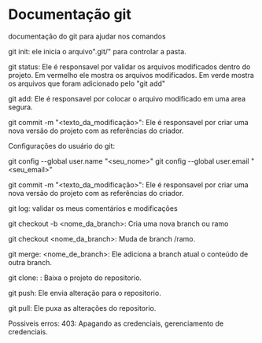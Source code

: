 # Documentação git

documentação do git para ajudar nos comandos

git init: ele inicia o arquivo".git/" para controlar a pasta. 

git status: 
Ele é responsavel por validar os arquivos modificados dentro do projeto.
Em vermelho ele mostra os arquivos modificados. 
Em verde mostra os arquivos que foram adicionado pelo "git add"

git add: Ele é responsavel por colocar o arquivo modificado em uma area segura. 

git commit -m "<texto_da_modificação>": Ele é responsavel por criar uma nova versão do projeto com as referências do criador.

Configurações do usuário do git:

git config --global user.name "<seu_nome>"
git config --global user.email "<seu_email>"

git commit -m "<texto_da_modificação>": Ele é responsavel por criar uma nova versão do projeto com as referências do criador.

git log: validar os meus comentários e modificações

git checkout -b <nome_da_branch>: Cria uma nova branch ou ramo 

git checkout <nome_da_branch>: Muda de branch /ramo.

git merge: <nome_de_branch>: Ele adiciona a branch atual o conteúdo de outra branch.

git clone: <url>: Baixa o projeto do repositorio.

git push: Ele envia alteração para o repositorio.

git pull: Ele puxa as alterações do repositorio.

Possiveis erros: 
403: Apagando as credenciais, gerenciamento de credenciais. 
